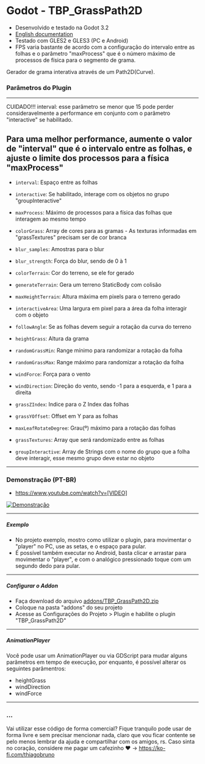 # Godot - TBP_GrassPath2D

- Desenvolvido e testado na Godot 3.2
- [English documentation](README.md)
- Testado com GLES2 e GLES3 (PC e Android)
- FPS varia bastante de acordo com a configuração do intervalo entre as folhas e o parâmetro "maxProcess" que é o número máximo de processos de física para o segmento de grama.

Gerador de grama interativa através de um Path2D(Curve).

### Parâmetros do Plugin
------
CUIDADO!!!
interval: esse parâmetro se menor que 15 pode perder consideravelmente a performance em conjunto com o parâmetro "interactive" se habilitado.

Para uma melhor performance, aumente o valor de "interval" que é o intervalo entre as folhas, e ajuste o limite dos processos para a física "maxProcess"
------
- ```interval```: Espaço entre as folhas
- ```interactive```: Se habilitado, interage com os objetos no grupo "groupInteractive"
- ```maxProcess```: Máximo de processos para a física das folhas que interagem ao mesmo tempo


- ```colorGrass```: Array de cores para as gramas - As texturas informadas em "grassTextures" precisam ser de cor branca	
- ```blur_samples```: Amostras para o blur
- ```blur_strength```: Força do blur, sendo de 0 à 1
- ```colorTerrain```: Cor do terreno, se ele for gerado
- ```generateTerrain```: Gera um terreno StaticBody com colisão
- ```maxHeightTerrain```: Altura máxima em pixels para o terreno gerado
- ```interactiveArea```: Uma largura em pixel para a área da folha interagir com o objeto
- ```followAngle```: Se as folhas devem seguir a rotação da curva do terreno
- ```heightGrass```: Altura da grama
- ```randomGrassMin```: Range mínimo para randomizar a rotação da folha
- ```randomGrassMax```: Range máximo para randomizar a rotação da folha
- ```windForce```: Força para o vento
- ```windDirection```: Direção do vento, sendo -1 para a esquerda, e 1 para a direita
- ```grassZIndex```: Indice para o Z Index das folhas
- ```grassYOffset```: Offset em Y para as folhas
- ```maxLeafRotateDegree```: Grau(º) máximo para a rotação das folhas
- ```grassTextures```: Array que será randomizado entre as folhas
- ```groupInteractive```: Array de Strings com o nome do grupo que a folha deve interagir, esse mesmo grupo deve estar no objeto

----------

### Demonstração (PT-BR)
- https://www.youtube.com/watch?v=[VIDEO]

[![Demonstração](https://img.youtube.com/vi/[VIDEO]/0.jpg)](https://www.youtube.com/watch?v=[VIDEO])

----------

##### Exemplo
- No projeto exemplo, mostro como utilizar o plugin, para movimentar o "player" no PC, use as setas, e o espaço para pular. 
- É possível também executar no Android, basta clicar e arrastar para movimentar o "player", e com o analógico pressionado toque com um segundo dedo para pular.

----------

##### Configurar o Addon
- Faça download do arquivo [addons/TBP_GrassPath2D.zip](addons/TBP_GrassPath2D.zip)
- Coloque na pasta "addons" do seu projeto
- Acesse as Configurações do Projeto > Plugin e habilite o plugin "TBP_GrassPath2D"

----------

##### AnimationPlayer

Você pode usar um AnimationPlayer ou via GDScript para mudar alguns parâmetros em tempo de execução, por enquanto, é possível alterar os seguintes parâmentros:

- heightGrass
- windDirection
- windForce

----------

### ...
Vai utilizar esse código de forma comercial? Fique tranquilo pode usar de forma livre e sem precisar mencionar nada, claro que vou ficar contente se pelo menos lembrar da ajuda e compartilhar com os amigos, rs. Caso sinta no coração, considere me pagar um cafezinho :heart: -> https://ko-fi.com/thiagobruno

